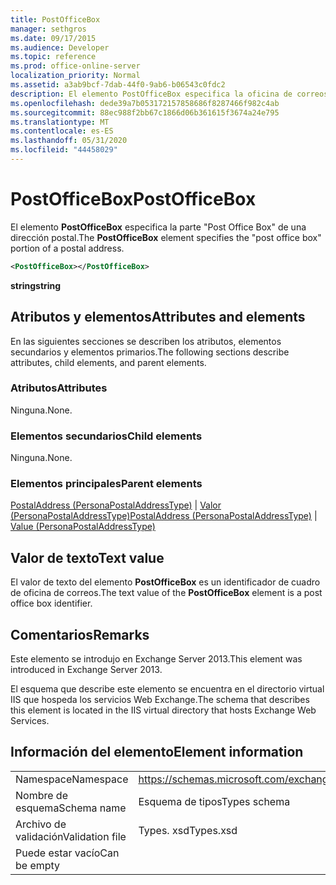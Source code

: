 ```yaml
---
title: PostOfficeBox
manager: sethgros
ms.date: 09/17/2015
ms.audience: Developer
ms.topic: reference
ms.prod: office-online-server
localization_priority: Normal
ms.assetid: a3ab9bcf-7dab-44f0-9ab6-b06543c0fdc2
description: El elemento PostOfficeBox especifica la oficina de correos boxportion de una dirección postal.
ms.openlocfilehash: dede39a7b053172157858686f8287466f982c4ab
ms.sourcegitcommit: 88ec988f2bb67c1866d06b361615f3674a24e795
ms.translationtype: MT
ms.contentlocale: es-ES
ms.lasthandoff: 05/31/2020
ms.locfileid: "44458029"
---
```

# <a name="postofficebox"></a><span data-ttu-id="5bff6-103">PostOfficeBox</span><span class="sxs-lookup"><span data-stu-id="5bff6-103">PostOfficeBox</span></span>

<span data-ttu-id="5bff6-104">El elemento **PostOfficeBox** especifica la parte "Post Office Box" de una dirección postal.</span><span class="sxs-lookup"><span data-stu-id="5bff6-104">The **PostOfficeBox** element specifies the "post office box" portion of a postal address.</span></span> 
  
```XML
<PostOfficeBox></PostOfficeBox>
```

 <span data-ttu-id="5bff6-105">**string**</span><span class="sxs-lookup"><span data-stu-id="5bff6-105">**string**</span></span>
## <a name="attributes-and-elements"></a><span data-ttu-id="5bff6-106">Atributos y elementos</span><span class="sxs-lookup"><span data-stu-id="5bff6-106">Attributes and elements</span></span>

<span data-ttu-id="5bff6-107">En las siguientes secciones se describen los atributos, elementos secundarios y elementos primarios.</span><span class="sxs-lookup"><span data-stu-id="5bff6-107">The following sections describe attributes, child elements, and parent elements.</span></span>
  
### <a name="attributes"></a><span data-ttu-id="5bff6-108">Atributos</span><span class="sxs-lookup"><span data-stu-id="5bff6-108">Attributes</span></span>

<span data-ttu-id="5bff6-109">Ninguna.</span><span class="sxs-lookup"><span data-stu-id="5bff6-109">None.</span></span>
  
### <a name="child-elements"></a><span data-ttu-id="5bff6-110">Elementos secundarios</span><span class="sxs-lookup"><span data-stu-id="5bff6-110">Child elements</span></span>

<span data-ttu-id="5bff6-111">Ninguna.</span><span class="sxs-lookup"><span data-stu-id="5bff6-111">None.</span></span>
  
### <a name="parent-elements"></a><span data-ttu-id="5bff6-112">Elementos principales</span><span class="sxs-lookup"><span data-stu-id="5bff6-112">Parent elements</span></span>

<span data-ttu-id="5bff6-113">[PostalAddress (PersonaPostalAddressType)](postaladdress-personapostaladdresstype.md)  |  [Valor (PersonaPostalAddressType)](value-personapostaladdresstype.md)</span><span class="sxs-lookup"><span data-stu-id="5bff6-113">[PostalAddress (PersonaPostalAddressType)](postaladdress-personapostaladdresstype.md) | [Value (PersonaPostalAddressType)](value-personapostaladdresstype.md)</span></span>
  
## <a name="text-value"></a><span data-ttu-id="5bff6-114">Valor de texto</span><span class="sxs-lookup"><span data-stu-id="5bff6-114">Text value</span></span>

<span data-ttu-id="5bff6-115">El valor de texto del elemento **PostOfficeBox** es un identificador de cuadro de oficina de correos.</span><span class="sxs-lookup"><span data-stu-id="5bff6-115">The text value of the **PostOfficeBox** element is a post office box identifier.</span></span> 
  
## <a name="remarks"></a><span data-ttu-id="5bff6-116">Comentarios</span><span class="sxs-lookup"><span data-stu-id="5bff6-116">Remarks</span></span>

<span data-ttu-id="5bff6-117">Este elemento se introdujo en Exchange Server 2013.</span><span class="sxs-lookup"><span data-stu-id="5bff6-117">This element was introduced in Exchange Server 2013.</span></span>
  
<span data-ttu-id="5bff6-118">El esquema que describe este elemento se encuentra en el directorio virtual IIS que hospeda los servicios Web Exchange.</span><span class="sxs-lookup"><span data-stu-id="5bff6-118">The schema that describes this element is located in the IIS virtual directory that hosts Exchange Web Services.</span></span>
  
## <a name="element-information"></a><span data-ttu-id="5bff6-119">Información del elemento</span><span class="sxs-lookup"><span data-stu-id="5bff6-119">Element information</span></span>

|||
|:-----|:-----|
|<span data-ttu-id="5bff6-120">Namespace</span><span class="sxs-lookup"><span data-stu-id="5bff6-120">Namespace</span></span>  <br/> |https://schemas.microsoft.com/exchange/services/2006/types  <br/> |
|<span data-ttu-id="5bff6-121">Nombre de esquema</span><span class="sxs-lookup"><span data-stu-id="5bff6-121">Schema name</span></span>  <br/> |<span data-ttu-id="5bff6-122">Esquema de tipos</span><span class="sxs-lookup"><span data-stu-id="5bff6-122">Types schema</span></span>  <br/> |
|<span data-ttu-id="5bff6-123">Archivo de validación</span><span class="sxs-lookup"><span data-stu-id="5bff6-123">Validation file</span></span>  <br/> |<span data-ttu-id="5bff6-124">Types. xsd</span><span class="sxs-lookup"><span data-stu-id="5bff6-124">Types.xsd</span></span>  <br/> |
|<span data-ttu-id="5bff6-125">Puede estar vacío</span><span class="sxs-lookup"><span data-stu-id="5bff6-125">Can be empty</span></span>  <br/> ||
   

